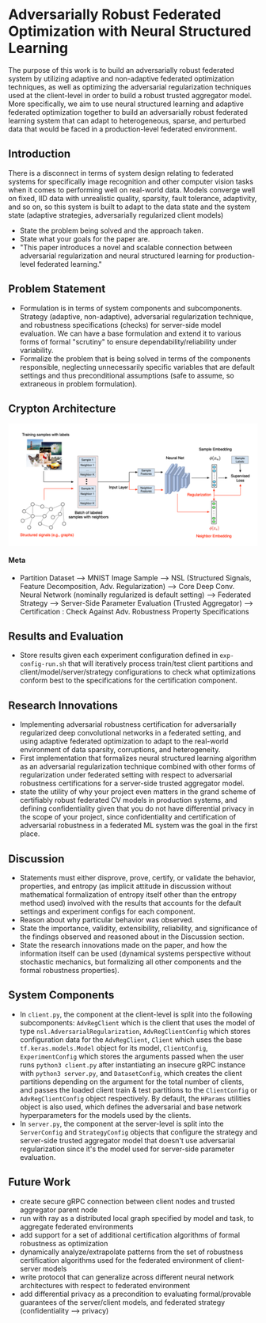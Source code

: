 # Adversarially Robust Federated Optimization with Neural Structured Learning
The purpose of this work is to build an adversarially robust federated system by utilizing adaptive and non-adaptive federated optimization techniques, as well as optimizing the adversarial regularization techniques used at the client-level in order to build a robust trusted aggregator model. More specifically, we aim to use neural structured learning and adaptive federated optimization together to build an adversarially robust federated learning system that can adapt to heterogeneous, sparse, and perturbed data that would be faced in a production-level federated environment.

## Introduction
There is a disconnect in terms of system design relating to federated systems for specifically image recognition and other computer vision tasks when it comes to performing well on real-world data. Models converge well on fixed, IID data with unrealistic quality, sparsity, fault tolerance, adaptivity, and so on, so this system is built to adapt to the data state and the system state (adaptive strategies, adversarially regularized client models)
- State the problem being solved and the approach taken.
- State what your goals for the paper are.
- "This paper introduces a novel and scalable connection between adversarial regularization and neural structured learning for production-level federated learning."

## Problem Statement
- Formulation is in terms of system components and subcomponents. Strategy (adaptive, non-adaptive), adversarial regularization technique, and robustness specifications (checks) for server-side model evaluation. We can have a base formulation and extend it to various forms of formal "scrutiny" to ensure dependability/reliability under variability.
- Formalize the problem that is being solved in terms of the components responsible, neglecting unnecessarily specific variables that are default settings and thus preconditional assumptions (safe to assume, so extraneous in problem formulation).

## Crypton Architecture

<div align="center">
    <img src="https://github.com/ferasbg/crypton/blob/master/docs/media/nsl_architecture.png" width="800" align="center">
</div>

#### Meta
- Partition Dataset --> MNIST Image Sample --> NSL (Structured Signals, Feature Decomposition, Adv. Regularization) --> Core Deep Conv. Neural Network (nominally regularized is default setting) --> Federated Strategy --> Server-Side Parameter Evaluation (Trusted Aggregator) --> Certification : Check Against Adv. Robustness Property Specifications

## Results and Evaluation
- Store results given each experiment configuration defined in `exp-config-run.sh` that will iteratively process train/test client partitions and client/model/server/strategy configurations to check what optimizations conform best to the specifications for the certification component.

## Research Innovations
- Implementing adversarial robustness certification for adversarially regularized deep convolutional networks in a federated setting, and using adaptive federated optimization to adapt to the real-world environment of data sparsity, corruptions, and heterogeneity. 
- First implementation that formalizes neural structured learning algorithm as an adversarial regularization technique combined with other forms of regularization under federated setting with respect to adversarial robustness certifications for a server-side trusted aggregator model.
- state the utility of why your project even matters in the grand scheme of certifiably robust federated CV models in production systems, and defining confidentiality given that you do not have differential privacy in the scope of your project, since confidentiality and certification of adversarial robustness in a federated ML system was the goal in the first place.
## Discussion
- Statements must either disprove, prove, certify, or validate the behavior, properties, and entropy (as implicit attitude in discussion without mathematical formalization of entropy itself other than the entropy method used) involved with the results that accounts for the default settings and experiment configs for each component.
- Reason about why particular behavior was observed.
- State the importance, validity, extensibility, reliability, and significance of the findings observed and reasoned about in the Discussion section.
- State the research innovations made on the paper, and how the information itself can be used (dynamical systems perspective without stochastic mechanics, but formalizing all other components and the formal robustness properties).

## System Components
- In `client.py`, the component at the client-level is split into the following subcomponents: `AdvRegClient` which is the client that uses the model of type `nsl.AdversarialRegularization`, `AdvRegClientConfig` which stores configuration data for the `AdvRegClient`, `Client` which uses the base `tf.keras.models.Model` object for its model, `ClientConfig`, `ExperimentConfig` which stores the arguments passed when the user runs `python3 client.py` after instantiating an insecure gRPC instance with `python3 server.py`, and `DatasetConfig`, which creates the client partitions depending on the argument for the total number of clients, and passes the loaded client train & test partitions to the `ClientConfig` or `AdvRegClientConfig` object respectively. By default, the `HParams` utilities object is also used, which defines the adversarial and base network hyperparameters for the models used by the clients.
- In `server.py`, the component at the server-level is split into the `ServerConfig` and `StrategyConfig` objects that configure the strategy and server-side trusted aggregator model that doesn't use adversarial regularization since it's the model used for server-side parameter evaluation.

## Future Work
- create secure gRPC connection between client nodes and trusted aggregator parent node
- run with ray as a distributed local graph specified by model and task, to aggregate federated environments
- add support for a set of additional certification algorithms of formal robustness as optimization
- dynamically analyze/extrapolate patterns from the set of robustness certification algorithms used for the federated environment of client-server models
- write protocol that can generalize across different neural network architectures with respect to federated environment
- add differential privacy as a precondition to evaluating formal/provable guarantees of the server/client models, and federated strategy (confidentiality --> privacy)


